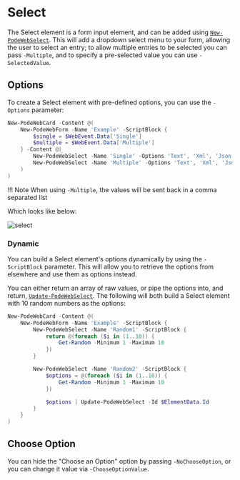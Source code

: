 # Select

The Select element is a form input element, and can be added using [`New-PodeWebSelect`](../../../Functions/Elements/New-PodeWebSelect). This will add a dropdown select menu to your form, allowing the user to select an entry; to allow multiple entries to be selected you can pass `-Multiple`, and to specify a pre-selected value you can use `-SelectedValue`.

## Options

To create a Select element with pre-defined options, you can use the `-Options` parameter:

```powershell
New-PodeWebCard -Content @(
    New-PodeWebForm -Name 'Example' -ScriptBlock {
        $single = $WebEvent.Data['Single']
        $multiple = $WebEvent.Data['Multiple']
    } -Content @(
        New-PodeWebSelect -Name 'Single' -Options 'Text', 'Xml', 'Json', 'Csv' -SelectedValue 'Json'
        New-PodeWebSelect -Name 'Multiple' -Options 'Text', 'Xml', 'Json', 'Csv' -Multiple
    )
)
```

!!! Note
    When using `-Multiple`, the values will be sent back in a comma separated list

Which looks like below:

![select](../../../images/select.png)

### Dynamic

You can build a Select element's options dynamically by using the `-ScriptBlock` parameter. This will allow you to retrieve the options from elsewhere and use them as options instead.

You can either return an array of raw values, or pipe the options into, and return, [`Update-PodeWebSelect`](../../../Functions/Outputs/Update-PodeWebSelect). The following will both build a Select element with 10 random numbers as the options:

```powershell
New-PodeWebCard -Content @(
    New-PodeWebForm -Name 'Example' -ScriptBlock {
        New-PodeWebSelect -Name 'Random1' -ScriptBlock {
            return @(foreach ($i in (1..10)) {
                Get-Random -Minimum 1 -Maximum 10
            })
        }

        New-PodeWebSelect -Name 'Random2' -ScriptBlock {
            $options = @(foreach ($i in (1..10)) {
                Get-Random -Minimum 1 -Maximum 10
            })

            $options | Update-PodeWebSelect -Id $ElementData.Id
        }
    }
)
```

## Choose Option

You can hide the "Choose an Option" option by passing `-NoChooseOption`, or you can change it value via `-ChooseOptionValue`.
